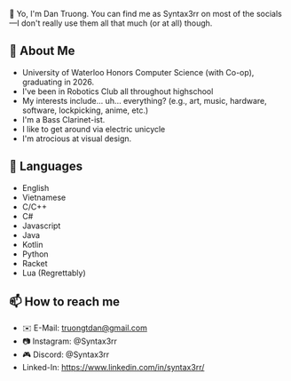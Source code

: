 👋 Yo, I'm Dan Truong. You can find me as Syntax3rr on most of the socials—I don't really use them all that much (or at all) though.

## 📖 About Me
- University of Waterloo Honors Computer Science (with Co-op), graduating in 2026.
- I've been in Robotics Club all throughout highschool
- My interests include... uh... everything? (e.g., art, music, hardware, software, lockpicking, anime, etc.)
- I'm a Bass Clarinet-ist.
- I like to get around via electric unicycle
- I'm atrocious at visual design.

## 💬 Languages
- English
- Vietnamese
- C/C++
- C#
- Javascript
- Java
- Kotlin
- Python
- Racket
- Lua (Regrettably)

<!-- ## 🔭 I’m currently working on
-
- -->

## 📫 How to reach me
- ✉️ E-Mail: truongtdan@gmail.com
- 📷 Instagram: @Syntax3rr
- 🎮 Discord: @Syntax3rr
- Linked-In: https://www.linkedin.com/in/syntax3rr/

<!--
## ⚡ Fun fact
- -->
